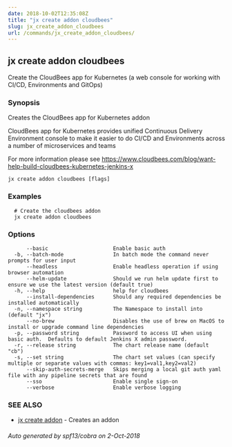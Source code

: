 ```yaml
---
date: 2018-10-02T12:35:08Z
title: "jx create addon cloudbees"
slug: jx_create_addon_cloudbees
url: /commands/jx_create_addon_cloudbees/
---
```

## jx create addon cloudbees

Create the CloudBees app for Kubernetes (a web console for working with CI/CD, Environments and GitOps)

### Synopsis

Creates the CloudBees app for Kubernetes addon 

CloudBees app for Kubernetes provides unified Continuous Delivery Environment console to make it easier to do CI/CD and Environments across a number of microservices and teams 

For more information please see https://www.cloudbees.com/blog/want-help-build-cloudbees-kubernetes-jenkins-x

```
jx create addon cloudbees [flags]
```

### Examples

```
  # Create the cloudbees addon
  jx create addon cloudbees
```

### Options

```
      --basic                     Enable basic auth
  -b, --batch-mode                In batch mode the command never prompts for user input
      --headless                  Enable headless operation if using browser automation
      --helm-update               Should we run helm update first to ensure we use the latest version (default true)
  -h, --help                      help for cloudbees
      --install-dependencies      Should any required dependencies be installed automatically
  -n, --namespace string          The Namespace to install into (default "jx")
      --no-brew                   Disables the use of brew on MacOS to install or upgrade command line dependencies
  -p, --password string           Password to access UI when using basic auth.  Defaults to default Jenkins X admin password.
  -r, --release string            The chart release name (default "cb")
  -s, --set string                The chart set values (can specify multiple or separate values with commas: key1=val1,key2=val2)
      --skip-auth-secrets-merge   Skips merging a local git auth yaml file with any pipeline secrets that are found
      --sso                       Enable single sign-on
      --verbose                   Enable verbose logging
```

### SEE ALSO

* [jx create addon](/commands/jx_create_addon/)	 - Creates an addon

###### Auto generated by spf13/cobra on 2-Oct-2018

